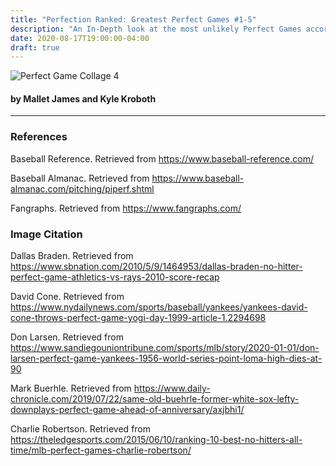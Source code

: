 ```yaml
---
title: "Perfection Ranked: Greatest Perfect Games #1-5"
description: "An In-Depth look at the most unlikely Perfect Games according to Bradley-Terry"
date: 2020-08-17T19:00:00-04:00
draft: true
---
```

![Perfect Game Collage 4](https://i.imgur.com/UBSE1zu.png)

#### by Mallet James and Kyle Kroboth

---------------------------------------------------------------------------------------------------------------------------------------------
### References
Baseball Reference. Retrieved from https://www.baseball-reference.com/

Baseball Almanac. Retrieved from https://www.baseball-almanac.com/pitching/piperf.shtml

Fangraphs. Retrieved from https://www.fangraphs.com/

### Image Citation

Dallas Braden. Retrieved from https://www.sbnation.com/2010/5/9/1464953/dallas-braden-no-hitter-perfect-game-athletics-vs-rays-2010-score-recap

David Cone. Retrieved from https://www.nydailynews.com/sports/baseball/yankees/yankees-david-cone-throws-perfect-game-yogi-day-1999-article-1.2294698

Don Larsen. Retrieved from https://www.sandiegouniontribune.com/sports/mlb/story/2020-01-01/don-larsen-perfect-game-yankees-1956-world-series-point-loma-high-dies-at-90

Mark Buerhle. Retrieved from https://www.daily-chronicle.com/2019/07/22/same-old-buehrle-former-white-sox-lefty-downplays-perfect-game-ahead-of-anniversary/axjbhi1/

Charlie Robertson. Retrieved from https://theledgesports.com/2015/06/10/ranking-10-best-no-hitters-all-time/mlb-perfect-games-charlie-robertson/